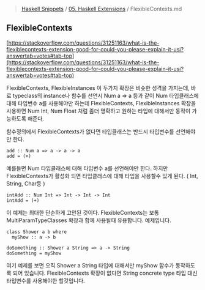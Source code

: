 > [Haskell Snippets](../README.md) / [05. Haskell Extensions](README.md) / FlexibleContexts.md
## FlexibleContexts
[https://stackoverflow.com/questions/31251163/what-is-the-flexiblecontexts-extension-good-for-could-you-please-explain-it-usi?answertab=votes#tab-top](https://stackoverflow.com/questions/31251163/what-is-the-flexiblecontexts-extension-good-for-could-you-please-explain-it-usi?answertab=votes#tab-top)

FlexibleContexts, FlexibleInstances 이 두가지 확장은 비슷한 성격을 가지는데, 바로 typeclass의 instance나 함수를 선언시 Num a => a 등과 같이 Num 타입클래스에 대해 타입변수 a를 사용해야만 하는데 FlexibleContexts, FlexibleInstances 확장을 사용하면 Num Int, Num Float 처럼 좀더 명확하고 원하는 타입에 대해서만 동작이 가능하도록 해준다.

함수정의에서 FlexibleContexts가 없다면 타입클래스는 반드시 타입변수를 선언해야만 한다. 

```
add :: Num a => a -> a -> a 
add = (+)
```

예를들면 Num 타입클래스에 대해 타입변수 a를 선언해야만 한다. 하지만 FlexibleContexts가 활성화 되면 타입클래스에 대해 타입을 사용할수 있게 된다. ( Int, String, Char등 )

```
intAdd :: Num Int => Int -> Int -> Int 
intAdd = (+)
```

이 예제는 최대한 단순하게 고안된 것이다. FlexibleContexts는 보통 MultiParamTypeClasses 확장과 함께 사용될때 유용합니다. 예제입니다.

```
class Shower a b where
  myShow :: a -> b

doSomething :: Shower a String => a -> String
doSomething = myShow
```

여기 예제를 보면 오직 Shower a String 타입에 대해서만 myShow 함수가 동작하도록 되어 있습니다. FlexibleContexts 확장이 없다면 String concrete type 타입 대신 타입변수를 사용해야한 할것입니다.